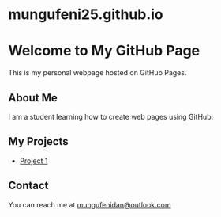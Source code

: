 # mungufeni25.github.io


# Welcome to My GitHub Page

This is my personal webpage hosted on GitHub Pages.

 

## About Me

I am a student learning how to create web pages using GitHub.

 

## My Projects

- [Project 1](https://github.com/<mungufeni25>/<project1-repo>;)

 

## Contact

You can reach me at mungufenidan@outlook.com
